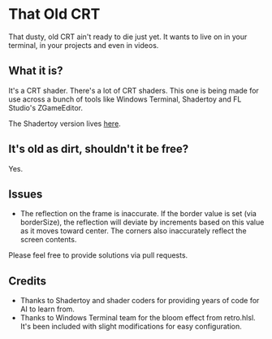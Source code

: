 # That Old CRT
That dusty, old CRT ain't ready to die just yet. It wants to live on in your terminal, in your projects and even in videos.

## What it is?
It's a CRT shader. There's a lot of CRT shaders. This one is being made for use across a bunch of tools like Windows Terminal, Shadertoy and FL Studio's ZGameEditor.

The Shadertoy version lives [here](https://www.shadertoy.com/view/lXyGWm).

## It's old as dirt, shouldn't it be free?
Yes.

## Issues
- The reflection on the frame is inaccurate. If the border value is set (via borderSize), the reflection will deviate by increments based on this value as it moves toward center. The corners also inaccurately reflect the screen contents.

Please feel free to provide solutions via pull requests.

## Credits
- Thanks to Shadertoy and shader coders for providing years of code for AI to learn from.
- Thanks to Windows Terminal team for the bloom effect from retro.hlsl. It's been included with slight modifications for easy configuration.